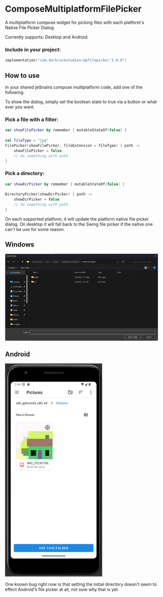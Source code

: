 # ComposeMultiplatformFilePicker

A multiplatform compose widget for picking files with each platform's Native File Picker Dialog.

Currently supports: Desktop and Android.

### Include in your project:

```kts
implementation("com.darkrockstudios:mpfilepicker:1.0.0")
```

## How to use

In your shared jetbrains compose multiplatform code, add one of the following.

To show the dialog, simply set the boolean state to true via a button or what ever you want.

### Pick a file with a filter:

````kotlin
var showFilePicker by remember { mutableStateOf(false) }

val fileType = "jpg"
FilePicker(showFilePicker, fileExtension = fileType) { path ->
    showFilePicker = false
    // do something with path
}
````

### Pick a directory:

````kotlin
var showDirPicker by remember { mutableStateOf(false) }

DirectoryPicker(showDirPicker) { path ->
    showDirPicker = false
    // do something with path
}
````

On each supported platform, it will update the platform native file picker dialog. On desktop it will fall back to the
Swing file picker if the native one can't be use for some reason.

## Windows
![Windows native file picker](screenshot-desktop-windows.jpg "Windows native file picker")

## Android
![Android native file picker](screenshot-android.png "Android native file picker")

One known bug right now is that setting the initial directory doesn't seem to effect Android's file picker at all, not sure why that is yet.
